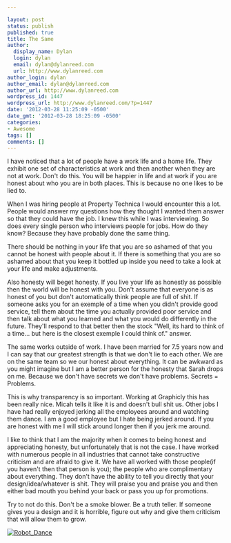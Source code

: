 ```yaml
---

layout: post
status: publish
published: true
title: The Same
author:
  display_name: Dylan
  login: dylan
  email: dylan@dylanreed.com
  url: http://www.dylanreed.com
author_login: dylan
author_email: dylan@dylanreed.com
author_url: http://www.dylanreed.com
wordpress_id: 1447
wordpress_url: http://www.dylanreed.com/?p=1447
date: '2012-03-28 11:25:09 -0500'
date_gmt: '2012-03-28 18:25:09 -0500'
categories:
- Awesome
tags: []
comments: []
---
```


I have noticed that a lot of people have a work life and a home life. They exhibit one set of characteristics at work and then another when they are not at work. Don't do this. You will be happier in life and at work if you are honest about who you are in both places. This is because no one likes to be lied to.

When I was hiring people at Property Technica I would encounter this a lot. People would answer my questions how they thought I wanted them answer so that they could have the job. I knew this while I was interviewing. So does every single person who interviews people for jobs. How do they know? Because they have probably done the same thing.

There should be nothing in your life that you are so ashamed of that you cannot be honest with people about it. If there is something that you are so ashamed about that you keep it bottled up inside you need to take a look at your life and make adjustments.

Also honesty will beget honesty. If you live your life as honestly as possible then the world will be honest with you. Don't assume that everyone is as honest of you but don't automatically think people are full of shit. If someone asks you for an exemple of a time when you didn't provide good service, tell them about the time you actually provided poor service and then talk about what you learned and what you would do differently in the future. They'll respond to that better then the stock "Well, its hard to think of a time... but here is the closest exemple I could think of." answer.

The same works outside of work. I have been married for 7.5 years now and I can say that our greatest strength is that we don't lie to each other. We are on the same team so we our honest about everything. It can be awkward as you might imagine but I am a better person for the honesty that Sarah drops on me. Because we don't have secrets we don't have problems. Secrets = Problems.

This is why transparency is so important. Working at Graphicly this has been really nice. Micah tells it like it is and doesn't bull shit us. Other jobs I have had really enjoyed jerking all the employees around and watching them dance. I am a good employee but I hate being jerked around. If you are honest with me I will stick around longer then if you jerk me around.

I like to think that I am the majority when it comes to being honest and appreciating honesty, but unfortunately that is not the case. I have worked with numerous people in all industries that cannot take constructive criticism and are afraid to give it. We have all worked with those people(if you haven't then that person is you); the people who are complimentary about everything. They don't have the ability to tell you directly that your design/idea/whatever is shit. They will praise you and praise you and then either bad mouth you behind your back or pass you up for promotions.

Try to not do this. Don't be a smoke blower. Be a truth teller. If someone gives you a design and it is horrible, figure out why and give them criticism that will allow them to grow.

[![][1]][2]

   [1]: http://www.dylanreed.com/wp-content/uploads/2012/03/Robot_Dance.gif (Robot_Dance)
   [2]: http://www.dylanreed.com/wp-content/uploads/2012/03/Robot_Dance.gif

